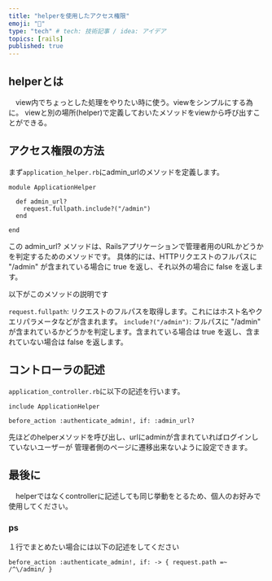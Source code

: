 ```yaml
---
title: "helperを使用したアクセス権限"
emoji: "🐥"
type: "tech" # tech: 技術記事 / idea: アイデア
topics: [rails]
published: true
---
```


## helperとは
　view内でちょっとした処理をやりたい時に使う。viewをシンプルにする為に。
viewと別の場所(helper)で定義しておいたメソッドをviewから呼び出すことができる。

## アクセス権限の方法

まず`application_helper.rb`にadmin_urlのメソッドを定義します。
```
module ApplicationHelper

  def admin_url?
    request.fullpath.include?("/admin")
  end

end
```
この admin_url? メソッドは、Railsアプリケーションで管理者用のURLかどうかを判定するためのメソッドです。
具体的には、HTTPリクエストのフルパスに "/admin" が含まれている場合に true を返し、それ以外の場合に false を返します。

以下がこのメソッドの説明です

`request.fullpath`: リクエストのフルパスを取得します。これにはホスト名やクエリパラメータなどが含まれます。
`include?("/admin")`: フルパスに "/admin" が含まれているかどうかを判定します。含まれている場合は true を返し、含まれていない場合は false を返します。

## コントローラの記述

`application_controller.rb`に以下の記述を行います。
```
include ApplicationHelper

before_action :authenticate_admin!, if: :admin_url?
```

先ほどのhelperメソッドを呼び出し、urlにadminが含まれていればログインしていないユーザーが
管理者側のページに遷移出来ないように設定できます。

## 最後に
　helperではなくcontrollerに記述しても同じ挙動をとるため、個人のお好みで使用してください。

### ps
１行でまとめたい場合には以下の記述をしてください

```
before_action :authenticate_admin!, if: -> { request.path =~ /^\/admin/ }
```


